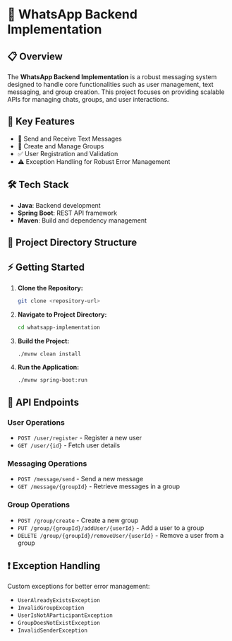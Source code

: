 # 📱 WhatsApp Backend Implementation

## 📋 Overview
The **WhatsApp Backend Implementation** is a robust messaging system designed to handle core functionalities such as user management, text messaging, and group creation. This project focuses on providing scalable APIs for managing chats, groups, and user interactions.

## 🚀 Key Features
- 💬 Send and Receive Text Messages
- 👥 Create and Manage Groups
- ✅ User Registration and Validation
- ⚠️ Exception Handling for Robust Error Management

## 🛠️ Tech Stack
- **Java**: Backend development
- **Spring Boot**: REST API framework
- **Maven**: Build and dependency management

## 📂 Project Directory Structure

## ⚡ Getting Started
1. **Clone the Repository:**
   ```bash
   git clone <repository-url>
   ```
2. **Navigate to Project Directory:**
   ```bash
   cd whatsapp-implementation
   ```
3. **Build the Project:**
   ```bash
   ./mvnw clean install
   ```
4. **Run the Application:**
   ```bash
   ./mvnw spring-boot:run
   ```

## 📡 API Endpoints
### User Operations
- `POST /user/register` - Register a new user
- `GET /user/{id}` - Fetch user details

### Messaging Operations
- `POST /message/send` - Send a new message
- `GET /message/{groupId}` - Retrieve messages in a group

### Group Operations
- `POST /group/create` - Create a new group
- `PUT /group/{groupId}/addUser/{userId}` - Add a user to a group
- `DELETE /group/{groupId}/removeUser/{userId}` - Remove a user from a group

## ❗ Exception Handling
Custom exceptions for better error management:
- `UserAlreadyExistsException`
- `InvalidGroupException`
- `UserIsNotAParticipantException`
- `GroupDoesNotExistException`
- `InvalidSenderException`
